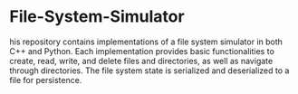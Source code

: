 # File-System-Simulator
his repository contains implementations of a file system simulator in both C++ and Python. Each implementation provides basic functionalities to create, read, write, and delete files and directories, as well as navigate through directories. The file system state is serialized and deserialized to a file for persistence.
